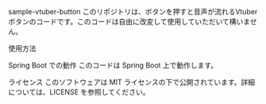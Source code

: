 sample-vtuber-button
このリポジトリは、ボタンを押すと音声が流れるVtuberボタンのコードです。このコードは自由に改変して使用していただいて構いません。

使用方法

Spring Boot での動作
このコードは Spring Boot 上で動作します。

ライセンス
このソフトウェアは MIT ライセンスの下で公開されています。詳細については、LICENSE を参照してください。
